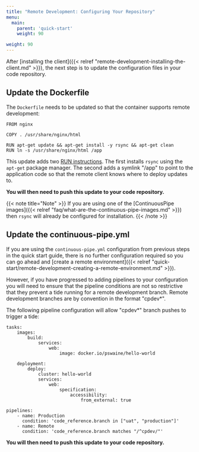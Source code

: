 ```yaml
---
title: "Remote Development: Configuring Your Repository"
menu:
  main:
    parent: 'quick-start'
    weight: 90

weight: 90
---
```

After [installing the client]({{< relref "remote-development-installing-the-client.md" >}}), the next step is to update the configuration files in your code repository.

## Update the Dockerfile

The `Dockerfile` needs to be updated so that the container supports remote development:

```
FROM nginx

COPY . /usr/share/nginx/html

RUN apt-get update && apt-get install -y rsync && apt-get clean
RUN ln -s /usr/share/nginx/html /app
```

This update adds two [RUN instructions](https://docs.docker.com/engine/reference/builder/#run). The first installs `rsync` using the `apt-get` package manager. The second adds a symlink "/app" to point to the application code so that the remote client knows where to deploy updates to.

**You will then need to push this update to your code repository.**

{{< note title="Note" >}}
If you are using one of the [ContinuousPipe images]({{< relref "faq/what-are-the-continuous-pipe-images.md" >}}) then `rsync` will already be configured for installation.
{{< /note >}}

## Update the continuous-pipe.yml

If you are using the `continuous-pipe.yml` configuration from previous steps in the quick start guide, there is no further configuration required so you can go ahead and [create a remote environment]({{< relref "quick-start/remote-development-creating-a-remote-environment.md" >}}).

However, if you have progressed to adding pipelines to your configuration you will need to ensure that the pipeline conditions are not so restrictive that they prevent a tide running for a remote development branch. Remote development branches are by convention in the format "cpdev*".

The following pipeline configuration will allow "cpdev*" branch pushes to trigger a tide:

```
tasks:
    images:
        build:
            services:
                web:
                    image: docker.io/pswaine/hello-world

    deployment:
        deploy:
            cluster: hello-world
            services:
                web:
                    specification:
                        accessibility:
                            from_external: true
                            
pipelines:
    - name: Production
      condition: 'code_reference.branch in ["uat", "production"]'
    - name: Remote
      condition: 'code_reference.branch matches "/^cpdev/"'
```

**You will then need to push this update to your code repository.**
